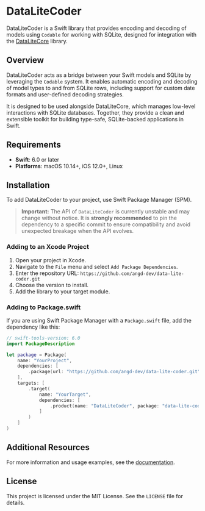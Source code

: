 # DataLiteCoder

DataLiteCoder is a Swift library that provides encoding and decoding of models using `Codable` for working with SQLite, designed for integration with the [DataLiteCore](https://github.com/angd-dev/data-lite-core) library.

## Overview

DataLiteCoder acts as a bridge between your Swift models and SQLite by leveraging the `Codable` system. It enables automatic encoding and decoding of model types to and from SQLite rows, including support for custom date formats and user-defined decoding strategies.

It is designed to be used alongside DataLiteCore, which manages low-level interactions with SQLite databases. Together, they provide a clean and extensible toolkit for building type-safe, SQLite-backed applications in Swift.

## Requirements

- **Swift**: 6.0 or later
- **Platforms**: macOS 10.14+, iOS 12.0+, Linux

## Installation

To add DataLiteCoder to your project, use Swift Package Manager (SPM).

> **Important:** The API of `DataLiteCoder` is currently unstable and may change without notice. It is **strongly recommended** to pin the dependency to a specific commit to ensure compatibility and avoid unexpected breakage when the API evolves.

### Adding to an Xcode Project

1. Open your project in Xcode.
2. Navigate to the `File` menu and select `Add Package Dependencies`.
3. Enter the repository URL: `https://github.com/angd-dev/data-lite-coder.git`
4. Choose the version to install.
5. Add the library to your target module.

### Adding to Package.swift

If you are using Swift Package Manager with a `Package.swift` file, add the dependency like this:

```swift
// swift-tools-version: 6.0
import PackageDescription

let package = Package(
    name: "YourProject",
    dependencies: [
        .package(url: "https://github.com/angd-dev/data-lite-coder.git", branch: "develop")
    ],
    targets: [
        .target(
            name: "YourTarget",
            dependencies: [
                .product(name: "DataLiteCoder", package: "data-lite-coder")
            ]
        )
    ]
)
```

## Additional Resources

For more information and usage examples, see the [documentation](https://docs.angd.dev/?package=data-lite-coder&version=develop).

## License

This project is licensed under the MIT License. See the `LICENSE` file for details.

